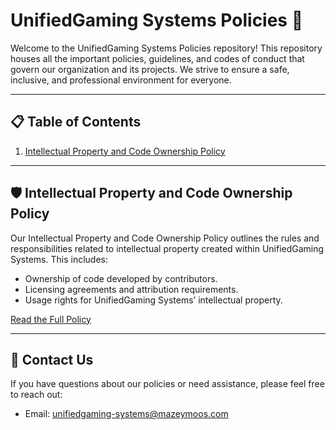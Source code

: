 # UnifiedGaming Systems Policies 📜

Welcome to the UnifiedGaming Systems Policies repository! This repository houses all the important policies, guidelines, and codes of conduct that govern our organization and its projects. We strive to ensure a safe, inclusive, and professional environment for everyone.

---

## 📋 Table of Contents

1. [Intellectual Property and Code Ownership Policy](#intellectual-property-and-code-ownership-policy)

---

## 🛡️ Intellectual Property and Code Ownership Policy

Our Intellectual Property and Code Ownership Policy outlines the rules and responsibilities related to intellectual property created within UnifiedGaming Systems. This includes:

- Ownership of code developed by contributors.
- Licensing agreements and attribution requirements.
- Usage rights for UnifiedGaming Systems’ intellectual property.

[Read the Full Policy](intellectual_property_policy.md)

---

## 📧 Contact Us

If you have questions about our policies or need assistance, please feel free to reach out:

- Email: [unifiedgaming-systems@mazeymoos.com](mailto:unifiedgaming-systems@mazeymoos.com)
